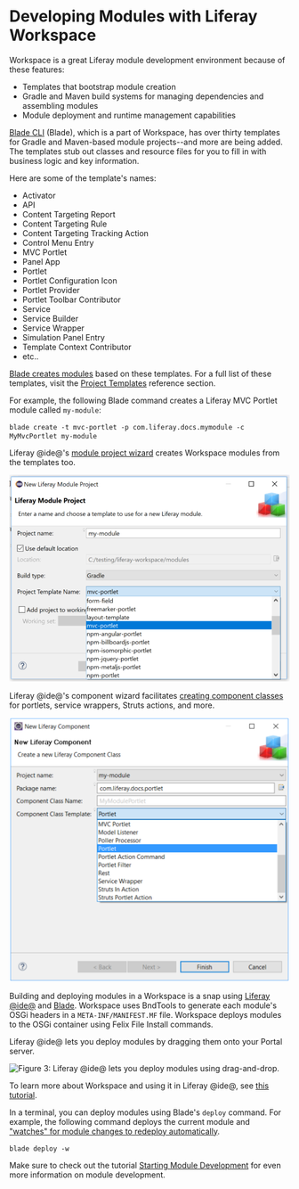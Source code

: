 # Developing Modules with Liferay Workspace [](id=developing-modules-with-liferay-workspace)

Workspace is a great Liferay module development environment because of these
features: 

- Templates that bootstrap module creation
- Gradle and Maven build systems for managing dependencies and assembling
  modules
- Module deployment and runtime management capabilities

[Blade CLI](/develop/tutorials/-/knowledge_base/7-1/blade-cli) (Blade), which is
a part of Workspace, has over thirty templates for Gradle and Maven-based module
projects--and more are being added. The templates stub out classes and resource
files for you to fill in with business logic and key information.

Here are some of the template's names:

- Activator
- API
- Content Targeting Report
- Content Targeting Rule
- Content Targeting Tracking Action
- Control Menu Entry
- MVC Portlet
- Panel App
- Portlet
- Portlet Configuration Icon
- Portlet Provider
- Portlet Toolbar Contributor
- Service
- Service Builder
- Service Wrapper
- Simulation Panel Entry
- Template Context Contributor
- etc..

[Blade creates modules](/develop/tutorials/-/knowledge_base/7-1/creating-projects-with-blade-cli)
based on these templates. For a full list of these templates, visit the
[Project Templates](/develop/reference/-/knowledge_base/7-1/project-templates)
reference section.

For example, the following Blade command creates a Liferay MVC Portlet module
called `my-module`:

    blade create -t mvc-portlet -p com.liferay.docs.mymodule -c MyMvcPortlet my-module

Liferay @ide@'s 
[module project wizard](/develop/tutorials/-/knowledge_base/7-1/creating-modules-with-liferay-ide)
creates Workspace modules from the templates too.

![Figure 1: Liferay @ide@ lets developers select templates to stub out modules.](../../../images/improved-tooling-module-wizard.png)

Liferay @ide@'s component wizard facilitates 
[creating component classes](/develop/tutorials/-/knowledge_base/7-1/creating-modules-with-liferay-ide#creating-component-classes)
for portlets, service wrappers, Struts actions, and more.

![Figure 2: Liferay @ide@'s component wizard facilitates creating component classes.](../../../images/improved-tooling-component-wizard.png)

Building and deploying modules in a Workspace is a snap using
[Liferay @ide@](/develop/tutorials/-/knowledge_base/7-1/deploying-modules-with-liferay-ide)
and
[Blade](/develop/tutorials/-/knowledge_base/7-1/deploying-modules-with-blade-cli).
Workspace uses BndTools to generate each module's OSGi headers in a
`META-INF/MANIFEST.MF` file. Workspace deploys modules to the OSGi container
using Felix File Install commands.

Liferay @ide@ lets you deploy modules by dragging them onto your Portal server.

![Figure 3: Liferay @ide@ lets you deploy modules using drag-and-drop.](../../../images/improved-tooling-drag-n-drop-onto-server.png)

To learn more about Workspace and using it in Liferay @ide@, see
[this tutorial](/develop/tutorials/-/knowledge_base/7-1/creating-a-liferay-workspace-with-liferay-ide). 

In a terminal, you can deploy modules using Blade's `deploy` command. For
example, the following command deploys the current module and 
["watches" for module changes to redeploy automatically](/develop/tutorials/-/knowledge_base/7-1/starting-module-development#redeploying-module-changes-automatically).

    blade deploy -w

Make sure to check out the tutorial
[Starting Module Development](/develop/tutorials/-/knowledge_base/7-1/starting-module-development) 
for even more information on module development.
